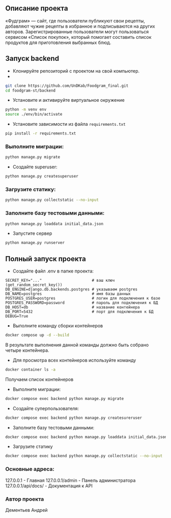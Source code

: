 ## Описание проекта

«Фудграм» — сайт, где пользователи публикуют свои рецепты, добавляют чужие рецепты в избранное и подписываются на других авторов. Зарегистрированные пользователи могут пользоваться сервисом «Список покупок», который помогает составить список продуктов для приготовления выбранных блюд.

## Запуск backend

- Клонируйте репозиторий с проектом на свой компьютер.
- 
```bash
git clone https://github.com/UnDKab/Foodgram_final.git
cd foodgram-st/backend
```

- Установите и активируйте виртуальное окружение

```bash
python -m venv env
source ./env/bin/activate
```

- Установите зависимости из файла `requirements.txt`
```bash
pip install -r requirements.txt
```

### Выполните миграции:

```bash
python manage.py migrate
```
- Создайте superuser:

```bash
python manage.py createsuperuser
```

### Загрузите статику:

```bash
python manage.py collectstatic --no-input
```

### Заполните базу тестовыми данными:

```bash
python manage.py loaddata initial_data.json
```

- Запустите сервер 
```bash
python manage.py runserver
```

## Полный запуск проекта

- Создайте файл .env в папке проекта:

```.env
SECRET_KEY="..."                      # ваш ключ (get_random_secret_key())
DB_ENGINE=django.db.backends.postgres # указываем postgres
DB_NAME=postgres                      # имя базы данных
POSTGRES_USER=postgres                # логин для подключения к базе
POSTGRES_PASSWORD=password            # пароль для подключения к БД
DB_HOST=db                            # название контейнера
DB_PORT=5432                          # порт для подключения к БД
DEBUG=True                            
```

- Выполните команду сборки контейнеров

```bash
docker compose up -d --build
```
В результате выполнения данной команды должно быть собрано четыре контейнера.

- Для просмотра всех контейнеров используйте команду

```bash
docker container ls -a
```
Получаем список контейнеров

- Выполните миграции:

```bash
docker compose exec backend python manage.py migrate
```

- Создайте суперпользователя:

```bash
docker compose exec backend python manage.py createsureruser
```

- Заполните базу тестовыми данными:

```bash
docker compose exec backend python manage.py loaddata initial_data.json
```

- Загрузите статику

```bash
docker compose exec backend python manage.py collectstatic --no-input
```

### Основные адреса:
127.0.0.1 - Главная 
127.0.0.1/admin - Панель администратора 
127.0.0.1/api/docs/ - Документация к API 

### Автор проекта
Дементьев Андрей

